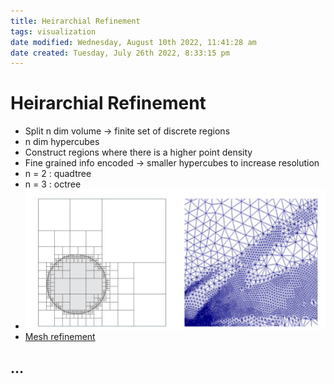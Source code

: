 ```yaml
---
title: Heirarchial Refinement
tags: visualization
date modified: Wednesday, August 10th 2022, 11:41:28 am
date created: Tuesday, July 26th 2022, 8:33:15 pm
---
```


# Heirarchial Refinement
- Split n dim volume -> finite set of discrete regions
- n dim hypercubes
- Construct regions where there is a higher point density
- Fine grained info encoded -> smaller hypercubes to increase resolution
- n = 2 : quadtree
- n = 3 : octree
- ![im](assets/Pasted%20image%2020220316000739.png)
- [Mesh refinement](Mesh%20refinement.md)

## …

